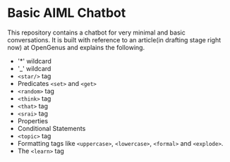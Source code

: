 # Basic AIML Chatbot

This repository contains a chatbot for very minimal and basic conversations. It is built with reference to an article(in drafting stage  right now) at OpenGenus and explains the following.

* '*' wildcard
* '_' wildcard
*  `<star/>` tag
* Predicates `<set>` and `<get>`
* `<random>` tag
* `<think>` tag
* `<that>` tag
* `<srai>` tag
* Properties
* Conditional Statements
* `<topic>` tag
* Formatting tags like `<uppercase>`, `<lowercase>`, `<formal>` and `<explode>`.
* The `<learn>` tag

